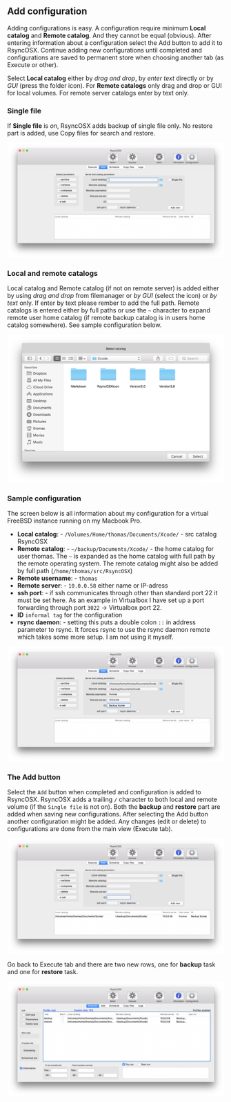 ## Add configuration

Adding configurations is easy. A configuration require minimum **Local catalog** and **Remote catalog**. And they cannot be equal (obvious). After entering information about a configuration select the Add button to add it to RsyncOSX. Continue adding new configurations until completed and configurations are saved to permanent store when choosing another tab (as Execute or other).

Select **Local catalog** either by *drag and drop*, by *enter text* directly or by *GUI* (press the folder icon). For **Remote catalogs** only drag and drop or GUI for local volumes. For remote server catalogs enter by text only.


### Single file

If **Single file** is *on*, RsyncOSX adds backup of single file only. No restore part is added, use Copy files for search and restore.

![New configurations](screenshots/master/add/add1.png)


### Local and remote catalogs

Local catalog and Remote catalog (if not on remote server) is added either by using *drag and drop* from filemanager or *by GUI* (select the icon) or *by text* only. If enter by text please rember to add the full path. Remote catalogs is entered either by full paths or use the `~` character to expand remote user home catalog (if remote backup catalog is in users home catalog somewhere). See sample configuration below.

![Select](screenshots/master/add/add2.png)


### Sample configuration

The screen below is all information about my configuration for a virtual FreeBSD instance running on my Macbook Pro.

- **Local catalog**: - `/Volumes/Home/thomas/Documents/Xcode/` - src catalog RsyncOSX
- **Remote catalog**: - `~/backup/Documents/Xcode/` - the home catalog for user thomas. The `~` is expanded as the home catalog with full path by the remote operating system. The remote catalog might also be added by full path (`/home/thomas/src/RsyncOSX`)
- **Remote username**: - `thomas`
- **Remote server**: - `10.0.0.58` either name or IP-adress
- **ssh port**: - if ssh communicates through other than standard port 22 it must be set here. As an example in Virtualbox I have set up a port forwarding through port `3022` -> Virtualbox port 22.
- **ID** `informal tag` for the configuration
- **rsync daemon**: - setting this puts a double colon `::` in address parameter to rsync. It forces rsync to use the rsync daemon remote which takes some more setup. I am not using it myself.

![Add configuration](screenshots/master/add/add3.png)


### The Add button

Select the `Add` button when completed and configuration is added to RsyncOSX. RsyncOSX adds a trailing `/` character to both local and remote volume (if the `Single file` is not on). Both the **backup** and **restore** part are added when saving new configurations. After selecting the Add button another configuration might be added. Any changes (edit or delete) to configurations are done from the main view (Execute tab).

![Configurations added](screenshots/master/add/add4.png)

Go back to Execute tab and there are two new rows, one for **backup** task and one for **restore** task.

![Backup and restore](screenshots/master/add/add5.png)


